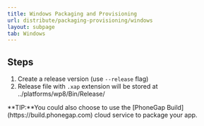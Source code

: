 ```yaml
---
title: Windows Packaging and Provisioning
url: distribute/packaging-provisioning/windows
layout: subpage
tab: Windows
---
```


## Steps
1. Create a release version (use `--release` flag)
2. Release file with `.xap` extension will be stored at  ../platforms/wp8/Bin/Release/

<div class="alert--info">**TIP:**You could also choose to use the [PhoneGap Build](https://build.phonegap.com) cloud service to package your app.</div>